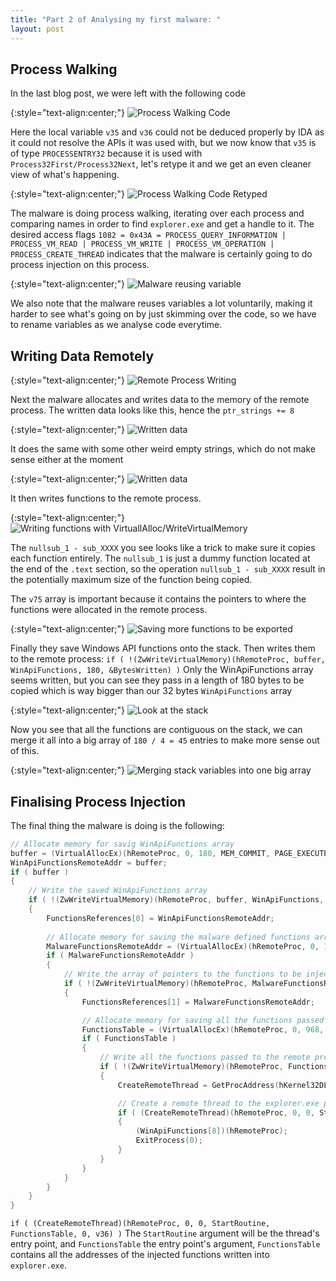 ```yaml
---
title: "Part 2 of Analysing my first malware: "
layout: post
---
```



## Process Walking

In the last blog post, we were left with the following code

{:style="text-align:center;"}
![Process Walking Code](/assets/blog-posts-part2/process_search.png)

Here the local variable `v35` and `v36` could not be deduced properly by IDA as it could not resolve the APIs it was used with, but we now know that `v35` is of 
type `PROCESSENTRY32` because it is used with `Process32First/Process32Next`, let's retype it and we get an even cleaner view of what's happening.

{:style="text-align:center;"}
![Process Walking Code Retyped](/assets/blog-posts-part2/process_search_retyped.png)

The malware is doing process walking, iterating over each process and comparing names in order to find `explorer.exe` and get a handle to it.
The desired access flags `1082 = 0x43A = PROCESS_QUERY_INFORMATION | PROCESS_VM_READ | PROCESS_VM_WRITE | PROCESS_VM_OPERATION | PROCESS_CREATE_THREAD` indicates
that the malware is certainly going to do process injection on this process.

{:style="text-align:center;"}
![Malware reusing variable](/assets/blog-posts-part2/reusing_variable.png)

We also note that the malware reuses variables a lot voluntarily, making it harder to see what's going on by just skimming over the code, so we have to rename variables as we analyse code everytime.


## Writing Data Remotely


{:style="text-align:center;"}
![Remote Process Writing](/assets/blog-posts-part2/remote_memory_write.png)

Next the malware allocates and writes data to the memory of the remote process. The written data looks like this, hence the `ptr_strings += 8`

{:style="text-align:center;"}
![Written data](/assets/blog-posts-part2/written_strings.png)

It does the same with some other weird empty strings, which do not make sense either at the moment

{:style="text-align:center;"}
![Written data](/assets/blog-posts-part2/written_strings2.png)

It then writes functions to the remote process.

{:style="text-align:center;"}
![Writing functions with VirtuallAlloc/WriteVirtualMemory](/assets/blog-posts-part2/remote_function_writing.png)

The `nullsub_1 - sub_XXXX` you see looks like a trick to make sure it copies each function entirely. The `nullsub_1` is just a dummy function located at the end of the `.text` section,
so the operation `nullsub_1 - sub_XXXX` result in the potentially maximum size of the function being copied.

The `v75` array is important because it contains the pointers to where the functions were allocated in the remote process.

{:style="text-align:center;"}
![Saving more functions to be exported](/assets/blog-posts-part2/saving_apis1.png)

Finally they save Windows API functions onto the stack. Then writes them to the remote process: `if ( !(ZwWriteVirtualMemory)(hRemoteProc, buffer, WinApiFunctions, 180, &BytesWritten) )`
Only the WinApiFunctions array seems written, but you can see they pass in a length of 180 bytes to be copied which is way bigger than our 32 bytes `WinApiFunctions` array

{:style="text-align:center;"}
![Look at the stack](/assets/blog-posts-part2/saving_apis2.png)

Now you see that all the functions are contiguous on the stack, we can merge it all into a big array of `180 / 4 = 45` entries to make more sense out of this.

{:style="text-align:center;"}
![Merging stack variables into one big array](/assets/blog-posts-part2/saving_apis3.png)


## Finalising Process Injection

The final thing the malware is doing is the following:

```cpp
// Allocate memory for savig WinApiFunctions array
buffer = (VirtualAllocEx)(hRemoteProc, 0, 180, MEM_COMMIT, PAGE_EXECUTE_READWRITE);
WinApiFunctionsRemoteAddr = buffer;
if ( buffer )
{
    // Write the saved WinApiFunctions array
    if ( !(ZwWriteVirtualMemory)(hRemoteProc, buffer, WinApiFunctions, 180, &BytesWritten) )
    {
        FunctionsReferences[0] = WinApiFunctionsRemoteAddr;
        
        // Allocate memory for saving the malware defined functions array
        MalwareFunctionsRemoteAddr = (VirtualAllocEx)(hRemoteProc, 0, 16, MEM_COMMIT, 64);
        if ( MalwareFunctionsRemoteAddr )
        {
            // Write the array of pointers to the functions to be injected (notice this is v75 which I talked about earlier)
            if ( !(ZwWriteVirtualMemory)(hRemoteProc, MalwareFunctionsRemoteAddr, v75, 16, &BytesWritten) )
            {
                FunctionsReferences[1] = MalwareFunctionsRemoteAddr;

                // Allocate memory for saving all the functions passed to the remote process 
                FunctionsTable = (VirtualAllocEx)(hRemoteProc, 0, 968, MEM_COMMIT, 64);
                if ( FunctionsTable )
                {
                    // Write all the functions passed to the remote process 
                    if ( !(ZwWriteVirtualMemory)(hRemoteProc, FunctionsTable, FunctionsReferences, 968, &BytesWritten) )
                    {
                        CreateRemoteThread = GetProcAddress(hKernel32DLL, aCreateremoteth_0);

                        // Create a remote thread to the explorer.exe process
                        if ( (CreateRemoteThread)(hRemoteProc, 0, 0, StartRoutine, FunctionsTable, 0, v36) )
                        {
                            (WinApiFunctions[8])(hRemoteProc);
                            ExitProcess(0);
                        }
                    }
                }
            }
        }
    }
}
```

`if ( (CreateRemoteThread)(hRemoteProc, 0, 0, StartRoutine, FunctionsTable, 0, v36) )`
The `StartRoutine` argument will be the thread's entry point, and `FunctionsTable` the entry point's argument, `FunctionsTable` contains all the addresses of the injected functions written into `explorer.exe`.
